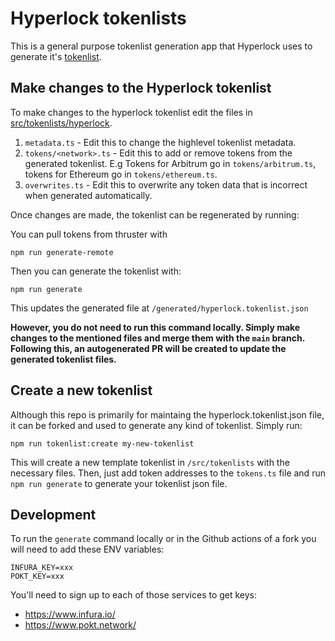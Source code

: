 # Hyperlock tokenlists

This is a general purpose tokenlist generation app that Hyperlock uses to
generate it's
[tokenlist](https://github.com/hyperlockfi/tokenlists/blob/main/generated/hyperlock.tokenlist.json).

## Make changes to the Hyperlock tokenlist

To make changes to the hyperlock tokenlist edit the files in
[src/tokenlists/hyperlock](https://github.com/hyperlockfi/tokenlists/tree/main/src/tokenlists/hyperlock).

1. `metadata.ts` - Edit this to change the highlevel tokenlist metadata.
1. `tokens/<network>.ts` - Edit this to add or remove tokens from the generated tokenlist. E.g Tokens for Arbitrum go in `tokens/arbitrum.ts`, tokens for Ethereum go in `tokens/ethereum.ts`. 
1. `overwrites.ts` - Edit this to overwrite any token data that is incorrect
   when generated automatically.

Once changes are made, the tokenlist can be regenerated by running:

You can pull tokens from thruster with 
```shell
npm run generate-remote
```

Then you can generate the tokenlist with:

```shell
npm run generate
```

This updates the generated file at `/generated/hyperlock.tokenlist.json`

**However, you do not need to run this command locally. Simply make changes to
the mentioned files and merge them with the `main` branch. Following this, an
autogenerated PR will be created to update the generated tokenlist files.**

## Create a new tokenlist

Although this repo is primarily for maintaing the hyperlock.tokenlist.json file,
it can be forked and used to generate any kind of tokenlist. Simply run:

```shell
npm run tokenlist:create my-new-tokenlist
```

This will create a new template tokenlist in `/src/tokenlists` with the
necessary files. Then, just add token addresses to the `tokens.ts` file and run
`npm run generate` to generate your tokenlist json file.

## Development

To run the `generate` command locally or in the Github actions of a fork you
will need to add these ENV variables:

```
INFURA_KEY=xxx
POKT_KEY=xxx
```

You'll need to sign up to each of those services to get keys:

- https://www.infura.io/
- https://www.pokt.network/
